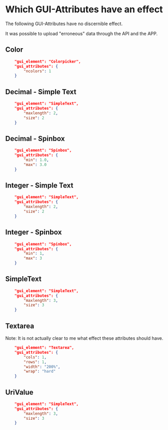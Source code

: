 # Which GUI-Attributes have an effect

The following GUI-Attributes have no discernible effect.

It was possible to upload "erroneous" data through the API and the APP.

## Color

```json
    "gui_element": "Colorpicker",
    "gui_attributes": {
        "ncolors": 1
    }
```



## Decimal - Simple Text

```json
    "gui_element": "SimpleText",
    "gui_attributes": {
        "maxlength": 2,
        "size": 2
    }
```



## Decimal - Spinbox

```json
    "gui_element": "Spinbox",
    "gui_attributes": {
        "min": 1.0,
        "max": 3.0
    }
```


## Integer - Simple Text

```json
    "gui_element": "SimpleText",
    "gui_attributes": {
        "maxlength": 2,
        "size": 2
    }
```


## Integer - Spinbox

```json
    "gui_element": "Spinbox",
    "gui_attributes": {
        "min": 1,
        "max": 3
    }
```


## SimpleText

```json
    "gui_element": "SimpleText",
    "gui_attributes": {
        "maxlength": 3,
        "size": 3
    }
```


## Textarea

Note: It is not actually clear to me what effect these attributes should have.

```json
    "gui_element": "Textarea",
    "gui_attributes": {
        "cols": 1,
        "rows": 1,
        "width": "200%",
        "wrap": "hard"
    }
```


## UriValue

```json
    "gui_element": "SimpleText",
    "gui_attributes": {
        "maxlength": 3,
        "size": 3
    }
```
